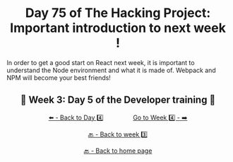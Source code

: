 <h1 align="center">Day 75 of The Hacking Project: Important introduction to next week !</h1>

In order to get a good start on React next week, it is important to understand the Node environment and what it is made of. Webpack and NPM will become your best friends!

<h2 align="center">🎉 Week 3: Day 5 of the Developer training 🎉</h2>

<div align="center">
  
  [⬅️ - Back to Day 4️⃣](https://github.com/BenjaminCharmes/THP_Developer/tree/main/Week_3/Day_4)
  &nbsp;&nbsp;&nbsp;&nbsp;&nbsp;&nbsp;&nbsp;&nbsp;&nbsp;&nbsp;&nbsp;&nbsp;&nbsp;&nbsp;&nbsp;
  [Go to Week 4️⃣ - ➡️](https://github.com/BenjaminCharmes/THP_Developer/tree/main/Week_4)

</div>

<div align="center">

  [🔙 - Back to week 3️⃣](https://github.com/BenjaminCharmes/THP_Developer/tree/main/Week_3)

  [🔙 - Back to home page](https://github.com/BenjaminCharmes/THP_Developer)

</div>
